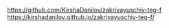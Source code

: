 https://github.com/KirshaDanilov/zakrivayuschiy-teg-f
https://kirshadanilov.github.io/zakrivayuschiy-teg-f/

